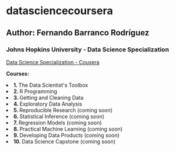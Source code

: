 # datasciencecoursera

## Author: Fernando Barranco Rodríguez

### Johns Hopkins University - Data Science Specialization

[Data Science Specialization - Cousera](https://www.coursera.org/specializations/jhu-data-science)

**Courses:**

<list>
<li><b> 1. </b> The Data Scientist's Toolbox </li>
<li><b> 2. </b> R Programming </li>
<li><b> 3. </b> Getting and Cleaning Data </li>
<li><b> 4. </b> Exploratory Data Analysis </li>
<li><b> 5. </b> Reproducible Research (coming soon) </li>
<li><b> 6. </b> Statistical Inference (coming soon) </li>
<li><b> 7. </b> Regression Models (coming soon) </li>
<li><b> 8. </b> Practical Machine Learning (coming soon) </li>
<li><b> 9. </b> Developing Data Products (coming soon) </li>
<li><b> 10. </b> Data Science Capstone (coming soon) </li>
</list>
